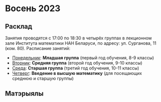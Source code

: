 # Восень 2023

## Расклад

Занятия проводятся с 17:00 по 18:30 в четырёх группах в лекционном зале Института математики НАН Беларуси, по адресу: ул. Сурганова, 11 (ком. 80). Расписание занятий:

* <u>Понедельник</u>: **Младшая группа** (первый год обучения, 8-9 классы)
* <u>Вторник</u>: **Средняя группа** (второй год обучения, 9-10 классы)
* <u>Среда</u>: **Старшая группа** (третий год обучения, 10-11 классы)
* <u>Четверг</u>: **Введение в высшую математику** (для посещающих среднюю и старшую группы)

## Матэрыялы